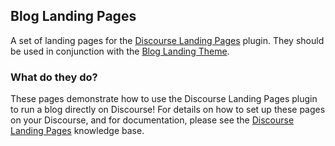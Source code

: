 ## Blog Landing Pages

A set of landing pages for the [Discourse Landing Pages](https://thepavilion.io/c/knowledge/discourse/landing-pages) plugin. They should be used in conjunction with the [Blog Landing Theme](https://thepavilion.io/paviliondev/blog-landing-theme).

### What do they do?

These pages demonstrate how to use the Discourse Landing Pages plugin to run a blog directly on Discourse! For details on how to set up these pages on your Discourse, and for documentation, please see the [Discourse Landing Pages](https://thepavilion.io/c/knowledge/discourse/landing-pages) knowledge base.